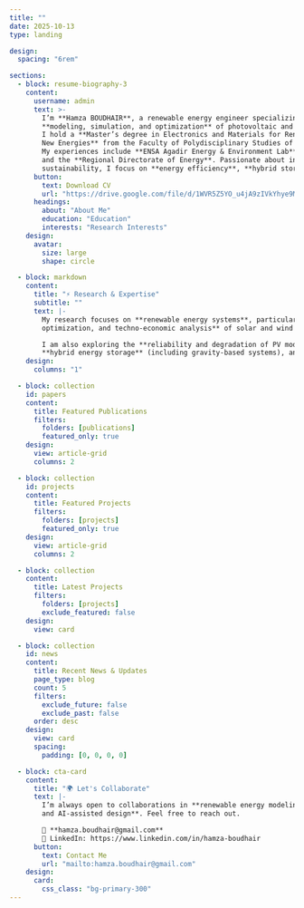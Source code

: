 ```yaml
---
title: ""
date: 2025-10-13
type: landing

design:
  spacing: "6rem"

sections:
  - block: resume-biography-3
    content:
      username: admin
      text: >-
        I’m **Hamza BOUDHAIR**, a renewable energy engineer specializing in the
        **modeling, simulation, and optimization** of photovoltaic and wind systems.
        I hold a **Master’s degree in Electronics and Materials for Renewable and
        New Energies** from the Faculty of Polydisciplinary Studies of Ouarzazate (Morocco).
        My experiences include **ENSA Agadir Energy & Environment Lab**, **ECOWATT**,
        and the **Regional Directorate of Energy**. Passionate about innovation and
        sustainability, I focus on **energy efficiency**, **hybrid storage**, and **AI-based optimization**.
      button:
        text: Download CV
        url: "https://drive.google.com/file/d/1WVR5Z5YO_u4jA9zIVkYhye9MBx3cq6_C/view?usp=sharing"
      headings:
        about: "About Me"
        education: "Education"
        interests: "Research Interests"
    design:
      avatar:
        size: large
        shape: circle

  - block: markdown
    content:
      title: "⚡ Research & Expertise"
      subtitle: ""
      text: |-
        My research focuses on **renewable energy systems**, particularly the **simulation,
        optimization, and techno-economic analysis** of solar and wind systems.

        I am also exploring the **reliability and degradation of PV modules** in desert environments,
        **hybrid energy storage** (including gravity-based systems), and **AI applications**.
    design:
      columns: "1"

  - block: collection
    id: papers
    content:
      title: Featured Publications
      filters:
        folders: [publications]
        featured_only: true
    design:
      view: article-grid
      columns: 2

  - block: collection
    id: projects
    content:
      title: Featured Projects
      filters:
        folders: [projects]
        featured_only: true
    design:
      view: article-grid
      columns: 2

  - block: collection
    content:
      title: Latest Projects
      filters:
        folders: [projects]
        exclude_featured: false
    design:
      view: card

  - block: collection
    id: news
    content:
      title: Recent News & Updates
      page_type: blog
      count: 5
      filters:
        exclude_future: false
        exclude_past: false
      order: desc
    design:
      view: card
      spacing:
        padding: [0, 0, 0, 0]

  - block: cta-card
    content:
      title: "🌍 Let's Collaborate"
      text: |-
        I’m always open to collaborations in **renewable energy modeling, optimization,
        and AI-assisted design**. Feel free to reach out.

        📧 **hamza.boudhair@gmail.com**  
        🔗 LinkedIn: https://www.linkedin.com/in/hamza-boudhair
      button:
        text: Contact Me
        url: "mailto:hamza.boudhair@gmail.com"
    design:
      card:
        css_class: "bg-primary-300"
---
```

